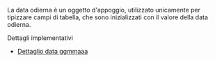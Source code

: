 La data odierna è un oggetto d'appoggio, utilizzato unicamente per tipizzare campi di tabella, che sono inizializzati con il valore della data odierna.

Dettagli implementativi
- [Dettaglio data ggmmaaa](Sorgenti/OG/OG/A8_D)
